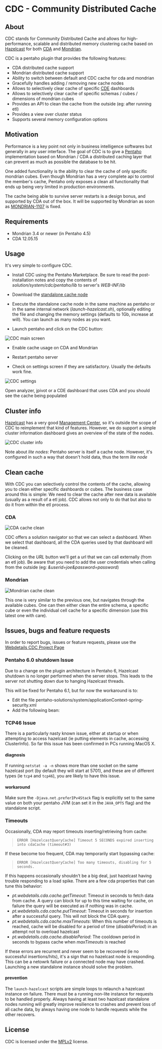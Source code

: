 CDC - Community Distributed Cache
=================================


About
-----

CDC stands for Community Distributed Cache and allows for high-performance,
scalable and distributed memory clustering cache based on
[Hazelcast](http://www.hazelcast.com/) for both
[CDA](http://cda.webdetails.org) and [Mondrian](http://mondrian.pentaho.org). 


CDC is a pentaho plugin that provides the following features:

* CDA distributed cache support
* Mondrian distributed cache support
* Ability to switch between default and CDC cache for cda and mondrian
* Gracefully handles adding / removing new cache nodes
* Allows to selectively clear cache of specific [CDE](http://cde.webdetails.org) dashboards
* Allows to selectively clear cache of specific schemas / cubes / dimensions of mondrian cubes
* Provides an API to clean the cache from the outside (eg: after running etl)
* Provides a view over cluster status
* Supports several memory configuration options



Motivation
----------

Performance is a key point not only in business intelligence softwares but
generally in any user interface. The goal of CDC is to give a
[Pentaho](http://pentaho.com) implementation based on Mondrian / CDA a
distributed caching layer that can prevent as much as possible the database to be hit.



One added functionality is the ability to clear the cache of only specific
mondrian cubes. Even though Mondrian has a very complete api to control the
member's cache, Pentaho only exposes a clean all functionality that ends up
being very limited in production environments.


The cache being able to survive server restarts is a design bonus, and
supported by CDA out of the box. It will be supported by Mondrian as soon as
[MONDRIAN-1107](http://jira.pentaho.com/browse/MONDRIAN-1107) is fixed.



Requirements
------------

* Mondrian 3.4 or newer (in Pentaho 4.5)
* CDA 12.05.15



Usage
-----

It's very simple to configure CDC. 

* Install CDC using the Pentaho Marketplace. Be sure to read the post-installation notes and copy the contents of
   _solution/system/cdc/pentaho/lib_ to server's _WEB-INF/lib_

* Download the [standalone cache
   node](http://ci.analytical-labs.com/job/Webdetails-CDC/lastSuccessfulBuild/artifact/dist/cdc-redist-SNAPSHOT.zip)

* Execute the standalone cache node in the same machine as pentaho or in the
   same internal network (_launch-hazelcast.sh_), optionally editing the file
   and changing the memory settings (defaults to 1Gb, increase at will). You
   can launch as many nodes as you want.

* Launch pentaho and click on the CDC button:

![CDC main screen](http://www.webdetails.pt/cdc/cdc-usage.png)

* Enable cache usage on CDA and Mondrian

* Restart pentaho server 

* Check on settings screen if they are satisfactory. Usually the defaults work
  fine.

![CDC settings](http://www.webdetails.pt/cdc/cdc-settings.png)



Open analyzer, jpivot or a CDE dashboard that uses CDA and you should see the cache being populated



Cluster info
--------------


[Hazelcast](http://www.hazelcast.com) has a very good [Management
Center](http://www.hazelcast.com/products.jsp), so it's outside the scope of
CDC to reimplement that kind of features. However, we do support a simple
cluster information dashboard gives an overview of the state of the nodes.


![CDC cluster info](http://www.webdetails.pt/cdc/cdc-clusterInfo.png)


Note about _lite nodes_: Pentaho server is itself a cache node. However, it's configured in such a way that doesn't hold data, thus the term _lite node_


Clean cache
-----------

With CDC you can selectively control the contents of the cache, allowing you to
clean either specific dashboards or cubes. The business case around this is
simple: We need to clear the cache after new data is available (usually as a
result of a etl job). CDC allows not only to do that but also to do it from within the etl process.


### CDA 

![CDA cache clean](http://www.webdetails.pt/cdc/cdc-cleanCacheCda.png)


CDC offers a solution navigator so that we can select a dashboard. When we
select that dashboard, all the CDA queries used by that dashboard will be
cleaned.

Clicking on the _URL_ button we'll get a url that we can call externally (from an etl job). Be aware that you need to add the user credentials when calling from the outside (eg: _&userid=joe&password=password_)


### Mondrian

![Mondrian cache clean](http://www.webdetails.pt/cdc/cdc-cleanCacheMondrian.png)


This one is very similar to the previous one, but navigates through the
available cubes. One can then either clean the entire schema, a specific cube
or even the individual cell cache for a specific dimension (use this latest one with care).



Issues, bugs and feature requests
---------------------------------


In order to report bugs, issues or feature requests, please use the [Webdetails CDC Project Page](http://redmine.webdetails.org/projects/cdc/issues)

### Pentaho 6.0 shutdown Issue

Due to a change on the plugin architecture in Pentaho 6, Hazelcast shutdown is no longer performed when the server
stops. This leads to the server not shutting down due to hanging Hazelcast threads.

This will be fixed for Pentaho 6.1, but for now the workaround is to:

* Edit the file pentaho-solutions/system/applicationContext-spring-security.xml
* Add the following bean:
    <bean class="pt.webdetails.cdc.listeners.CdcShutdownListener" />

### TCP46 Issue

There is a particularly nasty known issue, either at startup or when attempting to access hazelcast (ie putting elements in cache, accessing ClusterInfo). So far this issue has been confirmed in PCs running MacOS X.

#### diagnosis
If running `netstat -a -n` shows more than one socket on the same hazelcast port (by default they will start at 5701), and these are of different types (ie `tcp4` and `tcp46`), you are likely to have this issue.

#### workaround
Make sure the `-Djava.net.preferIPv4Stack` flag is explicitly set to the same value on both your pentaho JVM (can set it in the `JAVA_OPTS` flag) and the standalone script.

### Timeouts

Occasionally, CDA may report timeouts inserting/retrieving from cache:

> `ERROR [HazelcastQueryCache] Timeout 5 SECONDS expired inserting into cdaCache (timeout#3)`

If these become too frequent, CDA may temporarily start bypassing cache:

> `ERROR [HazelcastQueryCache] Too many timeouts, disabling for 5 seconds.`

If this happens occasionally shouldn't be a big deal, just hazelcast having trouble responding to a load spike. There are a few cda properties that can tune this behavior:

* _pt.webdetails.cda.cache.getTimeout_: Timeout in seconds to fetch data from cache. A query can block for up to this time waiting for cache, on failure the query will be executed as if nothing was in cache.
* _pt.webdetails.cda.cache.putTimeout_: Timeout in seconds for insertion after a successful query. This will not block the CDA query.
* _pt.webdetails.cda.cache.maxTimeouts_: When this number of timeouts is reached, cache will be disabled for a period of time (_disablePeriod_) in an attempt not to overload hazelcast
* _pt.webdetails.cda.cache.disablePeriod_: The cooldown period in seconds to bypass cache when _maxTimeouts_ is reached

If these errors are recurrent and never seem to be recovered (ie no successful insertions/hits), it's a sign that no hazelcast node is responding. This can be a netowrk failure or a connected node may have crashed. Launching a new standalone instance should solve the problem.

#### prevention

 The `launch-hazelcast` scripts are simple loops to relaunch a hazelcast instance on failure. There must be a running non-lite instance for requests to be handled properly. Always having at least two hazelcast standalone nodes running will greatly improve resilience to crashes and prevent loss of all cache data, by always having one node to handle requests while the other recovers.

License
-------

CDC is licensed under the [MPLv2](http://www.mozilla.org/MPL/2.0/) license.


